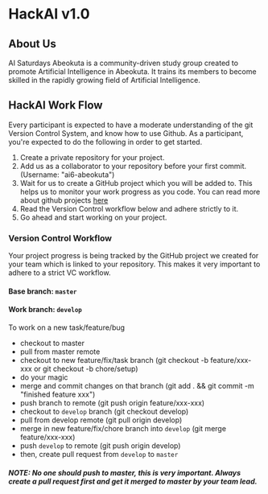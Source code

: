 # HackAI v1.0

## About Us 

AI Saturdays Abeokuta is a community-driven study group created to promote
Artificial Intelligence in Abeokuta. It trains its members to become skilled in
the rapidly growing field of Artificial Intelligence.

## HackAI Work Flow
Every participant is expected to have a moderate understanding of the git Version Control System, and know how to use Github. 
As a participant, you're expected to do the following in order to get started.

1. Create a private repository for your project.
2. Add us as a collaborator to your repository before your first commit. (Username: "ai6-abeokuta")
3. Wait for us to create a GitHub project which you will be added to. This helps us to monitor your work progress as you code. You can read more about github projects [here](https://help.github.com/en/articles/about-project-boards)
4. Read the Version Control workflow below and adhere strictly to it.
5. Go ahead and start working on your project.


### Version Control Workflow
Your project progress is being tracked by the GitHub project we created for your team which is linked to your repository.
This makes it very important to adhere to a strict VC workflow. 

#### Base branch: `master`

#### Work branch: `develop`

To work on a new task/feature/bug

- checkout to master
- pull from master remote
- checkout to new feature/fix/task branch (git checkout -b feature/xxx-xxx or git checkout -b chore/setup)
- do your magic
- merge and commit changes on that branch (git add . && git commit -m "finished feature xxx")
- push branch to remote (git push origin feature/xxx-xxx)
- checkout to `develop` branch (git checkout develop)
- pull from develop remote (git pull origin develop)
- merge in new feature/fix/chore branch into `develop` (git merge feature/xxx-xxx)
- push `develop` to remote (git push origin develop)
- then, create pull request from `develop` to `master`

##### NOTE: No one should push to master, this is very important. Always create a pull request first and get it merged to master by your team lead.
